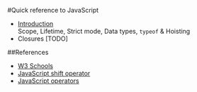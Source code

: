 #Quick reference to JavaScript

* [Introduction](https://github.com/harishvc/quick-references/blob/master/javascript/javascript-intro-part1.md)   
   Scope, Lifetime, Strict mode, Data types, `typeof` &amp; Hoisting    
* Closures [TODO]  

##References
* [W3 Schools](http://www.w3schools.com/js/)
* [JavaScript shift operator](http://stackoverflow.com/questions/1822350/what-is-the-javascript-operator-and-how-do-you-use-it)
* [JavaScript operators](http://web.eecs.umich.edu/~bartlett/jsops.html)
